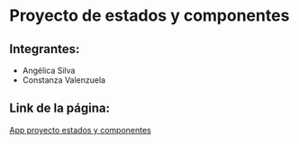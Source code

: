 # Proyecto de estados y componentes

## Integrantes:
- Angélica Silva
- Constanza Valenzuela

## Link de la página:
[App proyecto estados y componentes](https://constanzavalen.github.io/componentes_y_eventos/)
